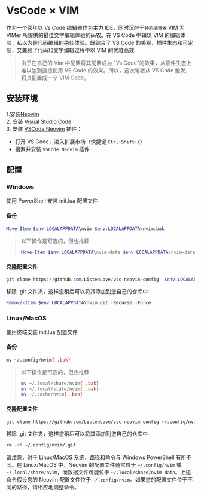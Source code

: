 # VsCode × VIM
作为一个常年以 Vs Code 编辑器作为主力 IDE，同时沉醉于`神的编辑器` VIM 为 VIMer 所提供的最佳文字编辑体验的码农。在 VS Code 中辅以 VIM 的编辑体验，私以为是代码编辑的绝佳体验。既综合了 VS Code 的美观、插件生态和可定制，又兼顾了代码和文字编辑过程中以 VIM 的优雅高效.
> 由于在自己的 Vim 中配置将其配置成为 "Vs Code"的效果，从插件生态上难以达到直接使用 VS Code 的效果。所以，这次笔者从 VS Code 触发，将其配置成一个 VIM Code。

## 安装环境
1.安装[Neovim](https://neovim.io/)  
2. 安装 [Visual Studio Code](https://code.visualstudio.com/)  
3. 安装 [VSCode Neovim](https://marketplace.visualstudio.com/items?itemName=asvetliakov.vscode-neovim) 插件：
   - 打开 VS Code，进入扩展市场（快捷键 `Ctrl+Shift+X`）
   - 搜索并安装 `VSCode Neovim` 插件
## 配置

### Windows
使用 PowerShell 安装 init.lua 配置文件

#### 备份
```powershell
Move-Item $env:LOCALAPPDATA\nvim $env:LOCALAPPDATA\nvim.bak
```



> 以下操作是可选的，但也推荐  
>
> ```powershell
> Move-Item $env:LOCALAPPDATA\nvim-data $env:LOCALAPPDATA\nvim-data.bak
> ```

#### 克隆配置文件
```powershell
git clone https://github.com/ListenLove/vsc-neovim-config  $env:LOCALAPPDATA\nvim
```

移除 .git 文件夹，这样您稍后可以将其添加到您自己的仓库中

```powershell
Remove-Item $env:LOCALAPPDATA\nvim.git -Recurse -Force
```

### Linux/MacOS
使用终端安装 init.lua 配置文件

#### 备份
```bash
mv ~/.config/nvim{,.bak}
```
> 以下操作是可选的，但也推荐  
> ```bash
> mv ~/.local/share/nvim{,.bak}
> mv ~/.local/state/nvim{,.bak}
> mv ~/.cache/nvim{,.bak}
> ```

#### 克隆配置文件
```bash
git clone https://github.com/ListenLove/vsc-neovim-config ~/.config/nvim
```

移除 .git 文件夹，这样您稍后可以将其添加到您自己的仓库中
```bash
rm -rf ~/.config/nvim/.git
```

请注意，对于 Linux/MacOS 系统，路径和命令与 Windows PowerShell 有所不同。在 Linux/MacOS 中，Neovim 的配置文件通常位于 `~/.config/nvim` 或 `~/.local/share/nvim`，而数据文件可能位于 `~/.local/share/nvim-data`。上述命令假设您的 Neovim 配置文件位于 `~/.config/nvim`。如果您的配置文件位于不同的路径，请相应地调整命令。
